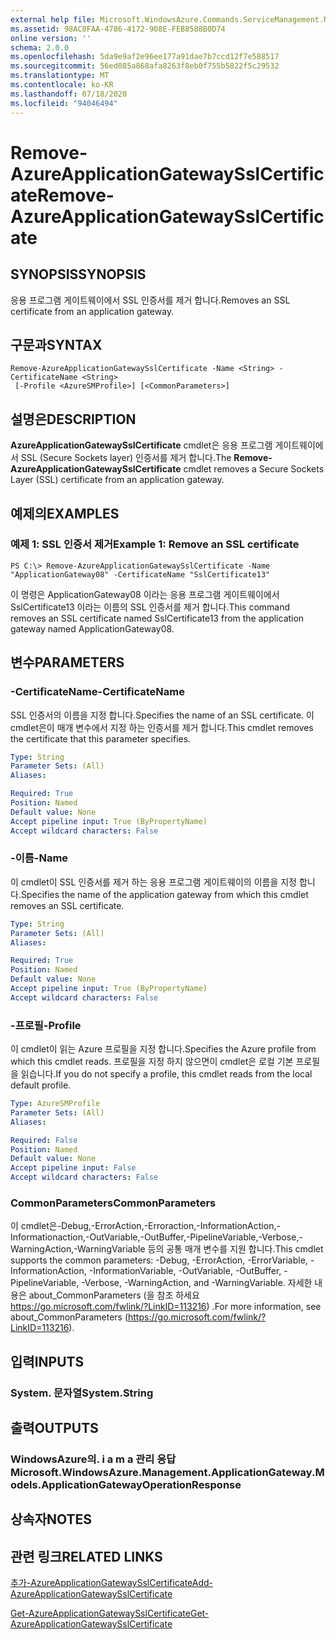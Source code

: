 ```yaml
---
external help file: Microsoft.WindowsAzure.Commands.ServiceManagement.Network.dll-Help.xml
ms.assetid: 98AC0FAA-4786-4172-908E-FEB8588B0D74
online version: ''
schema: 2.0.0
ms.openlocfilehash: 5da9e9af2e96ee177a91dae7b7ccd12f7e588517
ms.sourcegitcommit: 56ed085a868afa8263f8eb0f755b5822f5c29532
ms.translationtype: MT
ms.contentlocale: ko-KR
ms.lasthandoff: 07/18/2020
ms.locfileid: "94046494"
---
```

# <span data-ttu-id="14f1a-101">Remove-AzureApplicationGatewaySslCertificate</span><span class="sxs-lookup"><span data-stu-id="14f1a-101">Remove-AzureApplicationGatewaySslCertificate</span></span>

## <span data-ttu-id="14f1a-102">SYNOPSIS</span><span class="sxs-lookup"><span data-stu-id="14f1a-102">SYNOPSIS</span></span>
<span data-ttu-id="14f1a-103">응용 프로그램 게이트웨이에서 SSL 인증서를 제거 합니다.</span><span class="sxs-lookup"><span data-stu-id="14f1a-103">Removes an SSL certificate from an application gateway.</span></span>

## <span data-ttu-id="14f1a-104">구문과</span><span class="sxs-lookup"><span data-stu-id="14f1a-104">SYNTAX</span></span>

```
Remove-AzureApplicationGatewaySslCertificate -Name <String> -CertificateName <String>
 [-Profile <AzureSMProfile>] [<CommonParameters>]
```

## <span data-ttu-id="14f1a-105">설명은</span><span class="sxs-lookup"><span data-stu-id="14f1a-105">DESCRIPTION</span></span>
<span data-ttu-id="14f1a-106">**AzureApplicationGatewaySslCertificate** cmdlet은 응용 프로그램 게이트웨이에서 SSL (Secure Sockets layer) 인증서를 제거 합니다.</span><span class="sxs-lookup"><span data-stu-id="14f1a-106">The **Remove-AzureApplicationGatewaySslCertificate** cmdlet removes a Secure Sockets Layer (SSL) certificate from an application gateway.</span></span>

## <span data-ttu-id="14f1a-107">예제의</span><span class="sxs-lookup"><span data-stu-id="14f1a-107">EXAMPLES</span></span>

### <span data-ttu-id="14f1a-108">예제 1: SSL 인증서 제거</span><span class="sxs-lookup"><span data-stu-id="14f1a-108">Example 1: Remove an SSL certificate</span></span>
```
PS C:\> Remove-AzureApplicationGatewaySslCertificate -Name "ApplicationGateway08" -CertificateName "SslCertificate13"
```

<span data-ttu-id="14f1a-109">이 명령은 ApplicationGateway08 이라는 응용 프로그램 게이트웨이에서 SslCertificate13 이라는 이름의 SSL 인증서를 제거 합니다.</span><span class="sxs-lookup"><span data-stu-id="14f1a-109">This command removes an SSL certificate named SslCertificate13 from the application gateway named ApplicationGateway08.</span></span>

## <span data-ttu-id="14f1a-110">변수</span><span class="sxs-lookup"><span data-stu-id="14f1a-110">PARAMETERS</span></span>

### <span data-ttu-id="14f1a-111">-CertificateName</span><span class="sxs-lookup"><span data-stu-id="14f1a-111">-CertificateName</span></span>
<span data-ttu-id="14f1a-112">SSL 인증서의 이름을 지정 합니다.</span><span class="sxs-lookup"><span data-stu-id="14f1a-112">Specifies the name of an SSL certificate.</span></span>
<span data-ttu-id="14f1a-113">이 cmdlet은이 매개 변수에서 지정 하는 인증서를 제거 합니다.</span><span class="sxs-lookup"><span data-stu-id="14f1a-113">This cmdlet removes the certificate that this parameter specifies.</span></span>

```yaml
Type: String
Parameter Sets: (All)
Aliases: 

Required: True
Position: Named
Default value: None
Accept pipeline input: True (ByPropertyName)
Accept wildcard characters: False
```

### <span data-ttu-id="14f1a-114">-이름</span><span class="sxs-lookup"><span data-stu-id="14f1a-114">-Name</span></span>
<span data-ttu-id="14f1a-115">이 cmdlet이 SSL 인증서를 제거 하는 응용 프로그램 게이트웨이의 이름을 지정 합니다.</span><span class="sxs-lookup"><span data-stu-id="14f1a-115">Specifies the name of the application gateway from which this cmdlet removes an SSL certificate.</span></span>

```yaml
Type: String
Parameter Sets: (All)
Aliases: 

Required: True
Position: Named
Default value: None
Accept pipeline input: True (ByPropertyName)
Accept wildcard characters: False
```

### <span data-ttu-id="14f1a-116">-프로필</span><span class="sxs-lookup"><span data-stu-id="14f1a-116">-Profile</span></span>
<span data-ttu-id="14f1a-117">이 cmdlet이 읽는 Azure 프로필을 지정 합니다.</span><span class="sxs-lookup"><span data-stu-id="14f1a-117">Specifies the Azure profile from which this cmdlet reads.</span></span>
<span data-ttu-id="14f1a-118">프로필을 지정 하지 않으면이 cmdlet은 로컬 기본 프로필을 읽습니다.</span><span class="sxs-lookup"><span data-stu-id="14f1a-118">If you do not specify a profile, this cmdlet reads from the local default profile.</span></span>

```yaml
Type: AzureSMProfile
Parameter Sets: (All)
Aliases: 

Required: False
Position: Named
Default value: None
Accept pipeline input: False
Accept wildcard characters: False
```

### <span data-ttu-id="14f1a-119">CommonParameters</span><span class="sxs-lookup"><span data-stu-id="14f1a-119">CommonParameters</span></span>
<span data-ttu-id="14f1a-120">이 cmdlet은-Debug,-ErrorAction,-Erroraction,-InformationAction,-Informationaction,-OutVariable,-OutBuffer,-PipelineVariable,-Verbose,-WarningAction,-WarningVariable 등의 공통 매개 변수를 지원 합니다.</span><span class="sxs-lookup"><span data-stu-id="14f1a-120">This cmdlet supports the common parameters: -Debug, -ErrorAction, -ErrorVariable, -InformationAction, -InformationVariable, -OutVariable, -OutBuffer, -PipelineVariable, -Verbose, -WarningAction, and -WarningVariable.</span></span> <span data-ttu-id="14f1a-121">자세한 내용은 about_CommonParameters (을 참조 하세요 https://go.microsoft.com/fwlink/?LinkID=113216) .</span><span class="sxs-lookup"><span data-stu-id="14f1a-121">For more information, see about_CommonParameters (https://go.microsoft.com/fwlink/?LinkID=113216).</span></span>

## <span data-ttu-id="14f1a-122">입력</span><span class="sxs-lookup"><span data-stu-id="14f1a-122">INPUTS</span></span>

### <span data-ttu-id="14f1a-123">System. 문자열</span><span class="sxs-lookup"><span data-stu-id="14f1a-123">System.String</span></span>

## <span data-ttu-id="14f1a-124">출력</span><span class="sxs-lookup"><span data-stu-id="14f1a-124">OUTPUTS</span></span>

### <span data-ttu-id="14f1a-125">WindowsAzure의. i a m a 관리 응답</span><span class="sxs-lookup"><span data-stu-id="14f1a-125">Microsoft.WindowsAzure.Management.ApplicationGateway.Models.ApplicationGatewayOperationResponse</span></span>

## <span data-ttu-id="14f1a-126">상속자</span><span class="sxs-lookup"><span data-stu-id="14f1a-126">NOTES</span></span>

## <span data-ttu-id="14f1a-127">관련 링크</span><span class="sxs-lookup"><span data-stu-id="14f1a-127">RELATED LINKS</span></span>

[<span data-ttu-id="14f1a-128">추가-AzureApplicationGatewaySslCertificate</span><span class="sxs-lookup"><span data-stu-id="14f1a-128">Add-AzureApplicationGatewaySslCertificate</span></span>](./Add-AzureApplicationGatewaySslCertificate.md)

[<span data-ttu-id="14f1a-129">Get-AzureApplicationGatewaySslCertificate</span><span class="sxs-lookup"><span data-stu-id="14f1a-129">Get-AzureApplicationGatewaySslCertificate</span></span>](./Get-AzureApplicationGatewaySslCertificate.md)
